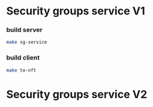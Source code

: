 # Security groups service V1

### build server
```bash
make sg-service
```

### build client
```bash
make to-nft
```
# Security groups service V2
